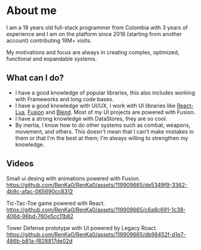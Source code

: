 # About me
I am a 18 years old full-stack programmer from Colombia with 3 years of experience and I am on the platform since 2016 (starting from another account) contributing 19M+ visits.

My motivations and focus are always in creating complex, optimized, functional and expandable systems.

## What can I do?
* I have a good knowledge of popular libraries, this also includes working with Frameworks and long code bases.
* I have a good knowledge with UI/UX, I work with UI libraries like [React-Lua](https://jsdotlua.github.io/react-lua/), [Fusion](https://elttob.uk/Fusion/0.2/) and [Blend](https://quenty.github.io/NevermoreEngine/api/Blend/). Most of my UI projects are powered with Fusion.
* I have a strong knowledge with DataStores, they are so cool.
* By inertia, I know how to do other systems such as combat, weapons, movement, and others. This doesn't mean that I can't make mistakes in them or that I'm the best at them; I'm always willing to strengthen my knowledge.

## Videos
Small ui desing with animations powered with Fusion.
https://github.com/RenKa0/RenKa0/assets/119909665/de5349f9-3362-4b9c-afac-065690cc8312

Tic-Tac-Toe game powered with React.
https://github.com/RenKa0/RenKa0/assets/119909665/c6a8c691-1c38-406d-96bd-760e5cc11b82

Tower Defense prototype with UI powered by Legacy Roact.
https://github.com/RenKa0/RenKa0/assets/119909665/db98452f-d1e7-486b-b81a-f828817de02d
